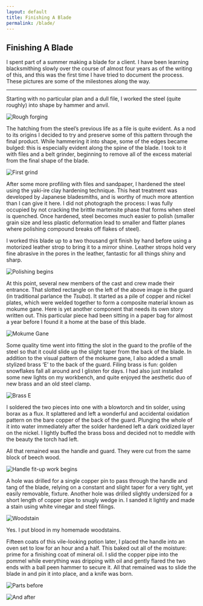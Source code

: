 ```yaml
---
layout: default
title: Finishing A Blade
permalink: /blade/
---
```


## Finishing A Blade

I spent part of a summer making a blade for a client. I have been learning blacksmithing slowly over the course of almost four years as of the writing of this, and this was the first time I have tried to document the process. These pictures are some of the milestones along the way.

---

Starting with no particular plan and a dull file, I worked the steel (quite roughly) into shape by hammer and anvil.

![Rough forging](/assets/blade/KRNW5538.jpg)

The hatching from the steel’s previous life as a file is quite evident. As a nod to its origins I decided to try and preserve some of this pattern through the final product. While hammering it into shape, some of the edges became bulged: this is especially evident along the spine of the blade. I took to it with files and a belt grinder, beginning to remove all of the excess material from the final shape of the blade.

![First grind](/assets/blade/OUQE2498.jpg)

After some more profiling with files and sandpaper, I hardened the steel using the yaki-ire clay hardening technique. This heat treatment was developed by Japanese bladesmiths, and is worthy of much more attention than I can give it here. I did not photograph the process: I was fully occupied by not cracking the brittle martensite phase that forms when steel is quenched. Once hardened, steel becomes much easier to polish (smaller grain size and less plastic deformation lead to smaller and flatter planes where polishing compound breaks off flakes of steel).

I worked this blade up to a two thousand grit finish by hand before using a motorized leather strop to bring it to a mirror shine. Leather strops hold very fine abrasive in the pores in the leather, fantastic for all things shiny and sharp.

![Polishing begins](/assets/blade/IMG_0546.jpg)

At this point, several new members of the cast and crew made their entrance. That slotted rectangle on the left of the above image is the guard (in traditional parlance the *Tsuba*). It started as a pile of copper and nickel plates, which were welded together to form a composite material known as mokume gane. Here is yet another component that needs its own story written out. This particular piece had been sitting in a paper bag for almost a year before I found it a home at the base of this blade.

![Mokume Gane](/assets/blade/BGQIE7545.jpg)

Some quality time went into fitting the slot in the guard to the profile of the steel so that it could slide up the slight taper from the back of the blade. In addition to the visual pattern of the mokume gane, I also added a small stylized brass ‘E’ to the back of the guard. Filing brass is fun: golden snowflakes fall all around and I glisten for days. I had also just installed some new lights on my workbench, and quite enjoyed the aesthetic duo of new brass and an old steel clamp.

![Brass E](/assets/blade/EXEF2163.jpg)

I soldered the two pieces into one with a blowtorch and tin solder, using borax as a flux. It splattered and left a wonderful and accidental oxidation pattern on the bare copper of the back of the guard. Plunging the whole of it into water immediately after the solder hardened left a dark oxidized layer on the nickel. I lightly buffed the brass boss and decided not to meddle with the beauty the torch had left.

All that remained was the handle and guard. They were cut from the same block of beech wood.

![Handle fit-up work begins](/assets/blade/Squarecrop1.jpg)

A hole was drilled for a single copper pin to pass through the handle and tang of the blade, relying on a constant and slight taper for a very tight, yet easily removable, fixture. Another hole was drilled slightly undersized for a short length of copper pipe to snugly wedge in. I sanded it lightly and made a stain using white vinegar and steel filings.

![Woodstain](/assets/blade/YJSY2874.jpg)

Yes. I put blood in my homemade woodstains.

Fifteen coats of this vile-looking potion later, I placed the handle into an oven set to low for an hour and a half. This baked out all of the moisture: prime for a finishing coat of mineral oil. I slid the copper pipe into the pommel while everything was dripping with oil and gently flared the two ends with a ball peen hammer to secure it. All that remained was to slide the blade in and pin it into place, and a knife was born.

![Parts before](/assets/blade/IMG_0680.jpg)

![And after](/assets/blade/IMG_0681.jpg)
